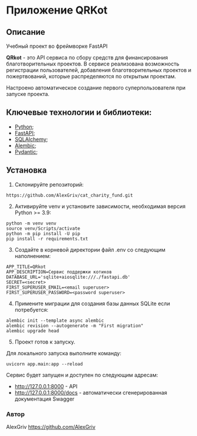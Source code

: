 # Приложение QRKot

## Описание

Учебный проект во фреймворке FastAPI

**QRkot** - это API сервиса по сбору средств для финансирования благотворительных проектов. В сервисе реализована возможность регистрации пользователей, добавления благотворительных проектов и пожертвований, которые распределяются по открытым проектам.

Настроено автоматическое создание первого суперпользователя при запуске проекта.

## Ключевые технологии и библиотеки:
- [Python](https://www.python.org/);
- [FastAPI](https://fastapi.tiangolo.com/);
- [SQLAlchemy](https://pypi.org/project/SQLAlchemy/);
- [Alembic](https://pypi.org/project/alembic/);
- [Pydantic](https://pypi.org/project/pydantic/);

## Установка
1. Склонируйте репозиторий:
```
https://github.com/AlexGriv/cat_charity_fund.git
```
2. Активируйте venv и установите зависимости, необходимая версия Python >= 3.9:
```
python -m venv venv
source venv/Scripts/activate
python -m pip install -U pip
pip install -r requirements.txt
```
3. Создайте в корневой директории файл .env со следующим наполнением:
```
APP_TITLE=QRkot
APP_DESCRIPTION=Сервис поддержки котиков
DATABASE_URL='sqlite+aiosqlite:///./fastapi.db'
SECRET=<secret>
FIRST_SUPERUSER_EMAIL=<email superuser>
FIRST_SUPERUSER_PASSWORD=<password superuser>

```
4. Примените миграции для создания базы данных SQLite если потребуется:
```
alembic init --template async alembic
alembic revision --autogenerate -m "First migration"
alembic upgrade head
```
5. Проект готов к запуску.

Для локального запуска выполните команду:
```
uvicorn app.main:app --reload
```
Сервис будет запущен и доступен по следующим адресам:
- http://127.0.0.1:8000 - API
- http://127.0.0.1:8000/docs - автоматически сгенерированная документация Swagger

### Автор
AlexGriv
https://github.com/AlexGriv

